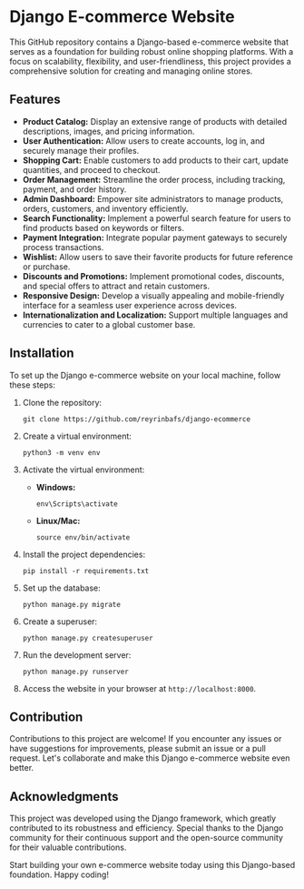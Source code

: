 # Django E-commerce Website

This GitHub repository contains a Django-based e-commerce website that serves as a foundation for building robust online shopping platforms. With a focus on scalability, flexibility, and user-friendliness, this project provides a comprehensive solution for creating and managing online stores.

## Features

- **Product Catalog:** Display an extensive range of products with detailed descriptions, images, and pricing information.
- **User Authentication:** Allow users to create accounts, log in, and securely manage their profiles.
- **Shopping Cart:** Enable customers to add products to their cart, update quantities, and proceed to checkout.
- **Order Management:** Streamline the order process, including tracking, payment, and order history.
- **Admin Dashboard:** Empower site administrators to manage products, orders, customers, and inventory efficiently.
- **Search Functionality:** Implement a powerful search feature for users to find products based on keywords or filters.
- **Payment Integration:** Integrate popular payment gateways to securely process transactions.
- **Wishlist:** Allow users to save their favorite products for future reference or purchase.
- **Discounts and Promotions:** Implement promotional codes, discounts, and special offers to attract and retain customers.
- **Responsive Design:** Develop a visually appealing and mobile-friendly interface for a seamless user experience across devices.
- **Internationalization and Localization:** Support multiple languages and currencies to cater to a global customer base.

## Installation

To set up the Django e-commerce website on your local machine, follow these steps:

1. Clone the repository:

   ```
   git clone https://github.com/reyrinbafs/django-ecommerce
   ```

2. Create a virtual environment:

   ```
   python3 -m venv env
   ```

3. Activate the virtual environment:

   - **Windows:**

     ```
     env\Scripts\activate
     ```

   - **Linux/Mac:**

     ```
     source env/bin/activate
     ```

4. Install the project dependencies:

   ```
   pip install -r requirements.txt
   ```

5. Set up the database:

   ```
   python manage.py migrate
   ```

6. Create a superuser:

   ```
   python manage.py createsuperuser
   ```

7. Run the development server:

   ```
   python manage.py runserver
   ```

8. Access the website in your browser at `http://localhost:8000`.

## Contribution

Contributions to this project are welcome! If you encounter any issues or have suggestions for improvements, please submit an issue or a pull request. Let's collaborate and make this Django e-commerce website even better.

## Acknowledgments

This project was developed using the Django framework, which greatly contributed to its robustness and efficiency. Special thanks to the Django community for their continuous support and the open-source community for their valuable contributions.

Start building your own e-commerce website today using this Django-based foundation. Happy coding!
